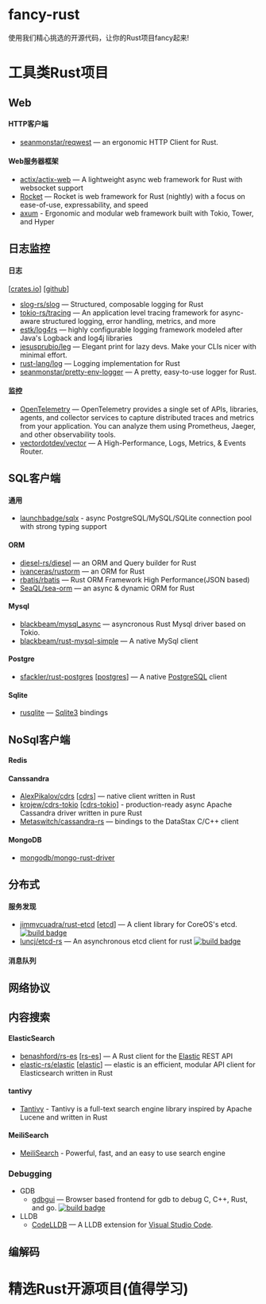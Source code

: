 # fancy-rust
使用我们精心挑选的开源代码，让你的Rust项目fancy起来!

# 工具类Rust项目
## Web
#### HTTP客户端
- [seanmonstar/reqwest](https://github.com/seanmonstar/reqwest) — an ergonomic HTTP Client for Rust. 

#### Web服务器框架
- [actix/actix-web](https://github.com/actix/actix-web) — A lightweight async web framework for Rust with websocket support 
- [Rocket](https://github.com/SergioBenitez/Rocket) — Rocket is web framework for Rust (nightly) with a focus on ease-of-use, expressability, and speed 
- [axum](https://github.com/tokio-rs/axum) - Ergonomic and modular web framework built with Tokio, Tower, and Hyper

## 日志监控
#### 日志
[[crates.io](https://crates.io/keywords/log)] [[github](https://github.com/search?q=rust+log)]
- [slog-rs/slog](https://github.com/slog-rs/slog) — Structured, composable logging for Rust 
- [tokio-rs/tracing](https://github.com/tokio-rs/tracing) — An application level tracing framework for async-aware structured logging, error handling, metrics, and more 
- [estk/log4rs](https://github.com/estk/log4rs) — highly configurable logging framework modeled after Java's Logback and log4j libraries 
- [jesusprubio/leg](https://github.com/jesusprubio/leg) — Elegant print for lazy devs. Make your CLIs nicer with minimal effort.
- [rust-lang/log](https://github.com/rust-lang/log) — Logging implementation for Rust 
- [seanmonstar/pretty-env-logger](https://github.com/seanmonstar/pretty-env-logger) — A pretty, easy-to-use logger for Rust. 

#### 监控
- [OpenTelemetry](https://crates.io/crates/opentelemetry) — OpenTelemetry provides a single set of APIs, libraries, agents, and collector services to capture distributed traces and metrics from your application. You can analyze them using Prometheus, Jaeger, and other observability tools.
- [vectordotdev/vector](https://github.com/vectordotdev/vector) — A High-Performance, Logs, Metrics, & Events Router.

## SQL客户端
#### 通用
- [launchbadge/sqlx](https://github.com/launchbadge/sqlx) - async PostgreSQL/MySQL/SQLite connection pool with strong typing support

#### ORM
- [diesel-rs/diesel](https://github.com/diesel-rs/diesel) — an ORM and Query builder for Rust
- [ivanceras/rustorm](https://github.com/ivanceras/rustorm) — an ORM for Rust 
- [rbatis/rbatis](https://github.com/rbatis/rbatis) — Rust ORM Framework High Performance(JSON based) 
- [SeaQL/sea-orm](https://github.com/SeaQL/sea-orm) — an async & dynamic ORM for Rust 

#### Mysql
- [blackbeam/mysql_async](https://github.com/blackbeam/mysql_async) — asyncronous Rust Mysql driver based on Tokio.
- [blackbeam/rust-mysql-simple](https://github.com/blackbeam/rust-mysql-simple) — A native MySql client 

#### Postgre
- [sfackler/rust-postgres](https://github.com/sfackler/rust-postgres) [[postgres](https://crates.io/crates/postgres)] — A native [PostgreSQL](https://www.postgresql.org/) client

#### Sqlite
- [rusqlite](https://github.com/rusqlite/rusqlite) — [Sqlite3](https://www.sqlite.org/index.html) bindings

## NoSql客户端

#### Redis

#### Canssandra
- [AlexPikalov/cdrs](https://github.com/AlexPikalov/cdrs) [[cdrs](https://crates.io/crates/cdrs)] — native client written in Rust 
- [krojew/cdrs-tokio](https://github.com/krojew/cdrs-tokio) [[cdrs-tokio](https://crates.io/crates/cdrs-tokio)] - production-ready async Apache Cassandra driver written in pure Rust 
- [Metaswitch/cassandra-rs](https://github.com/Metaswitch/cassandra-rs) —  bindings to the DataStax C/C++ client 

#### MongoDB
- [mongodb/mongo-rust-driver](https://github.com/mongodb/mongo-rust-driver) 

## 分布式
#### 服务发现
- [jimmycuadra/rust-etcd](https://github.com/jimmycuadra/rust-etcd) [[etcd](https://crates.io/crates/etcd)] — A client library for CoreOS's etcd. [![build badge](https://api.travis-ci.org/jimmycuadra/rust-etcd.svg?branch=master)](https://travis-ci.org/jimmycuadra/rust-etcd)
- [luncj/etcd-rs](https://github.com/luncj/etcd-rs) — An asynchronous etcd client for rust [![build badge](https://api.travis-ci.org/luncj/etcd-rs.svg?branch=master)](https://travis-ci.org/luncj/etcd-rs)
#### 消息队列


## 网络协议

## 内容搜索

#### ElasticSearch
- [benashford/rs-es](https://github.com/benashford/rs-es) [[rs-es](https://crates.io/crates/rs-es)] — A Rust client for the [Elastic](https://www.elastic.co/) REST API 
- [elastic-rs/elastic](https://github.com/elastic-rs/elastic) [[elastic](https://crates.io/crates/elastic)] — elastic is an efficient, modular API client for Elasticsearch written in Rust 

#### tantivy
- [Tantivy](https://github.com/quickwit-inc/tantivy) - Tantivy is a full-text search engine library inspired by Apache Lucene and written in Rust
#### MeiliSearch
- [MeiliSearch](https://github.com/meilisearch/MeiliSearch) - Powerful, fast, and an easy to use search engine
### Debugging

* GDB
  * [gdbgui](https://github.com/cs01/gdbgui) — Browser based frontend for gdb to debug C, C++, Rust, and go. [![build badge](https://api.travis-ci.org/cs01/gdbgui.svg?branch=master)](https://travis-ci.org/cs01/gdbgui)
* LLDB
  * [CodeLLDB](https://marketplace.visualstudio.com/items?itemName=vadimcn.vscode-lldb) — A LLDB extension for [Visual Studio Code](https://code.visualstudio.com/).


## 编解码


# 精选Rust开源项目(值得学习)
